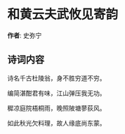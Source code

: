 # 和黄云夫武攸见寄韵

**作者**: 史弥宁

## 诗词内容

诗名千古杜陵翁，身不胜穷道不穷。

编简湛酣君有味，江山弹压我无功。

穉凉庭院梧桐雨，晚照陂塘蓼荻风。

如此秋光欠料理，故人缘底尚东蒙。

